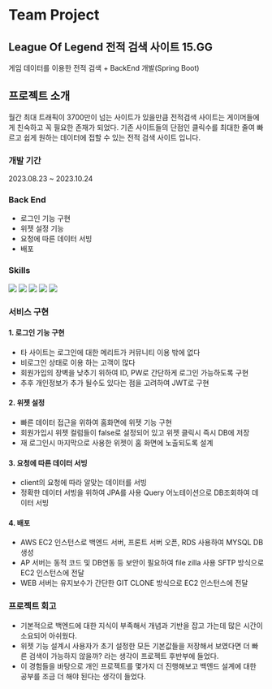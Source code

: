 # Team Project

## League Of Legend 전적 검색 사이트 15.GG

게임 데이터를 이용한 전적 검색 + BackEnd 개발(Spring Boot)

## 프로젝트 소개

월간 최대 트래픽이 3700만이 넘는 사이트가 있을만큼 전적검색 사이트는 게이머들에게 친숙하고 꼭 필요한 존재가 되었다.
기존 사이트들의 단점인 클릭수를 최대한 줄여 빠르고 쉽게 원하는 데이터에 접할 수 있는 전적 검색 사이트 입니다.

### 개발 기간

2023.08.23 ~ 2023.10.24

### Back End

* 로그인 기능 구현
* 위젯 설정 기능
* 요청에 따른 데이터 서빙
* 배포

### Skills

<div>
<img src ="https://img.shields.io/badge/Java-007396?style=flat&logo=Java&logoColor=white" />
	<img src ="https://img.shields.io/badge/Springboot-6DB33F?style=flat&logo=spring&logoColor=white" />
 	<img src ="https://img.shields.io/badge/Amazon_AWS-232F3E?style=flat&logo=amazon-aws&logoColor=white" />
 	<img src ="https://img.shields.io/badge/Postman-FF6C37?style=flat&logo=postman&logoColor=white" />
  	<img src ="https://img.shields.io/badge/MySQL-00000F?style=flat&logo=mysql&logoColor=white" />

  </div>

### 서비스 구현

#### 1. 로그인 기능 구현
* 타 사이트는 로그인에 대한 메리트가 커뮤니티 이용 밖에 없다
* 비로그인 상태로 이용 하는 고객이 많다
* 회원가입의 장벽을 낮추기 위하여 ID, PW로 간단하게 로그인 가능하도록 구현
* 추후 개인정보가 추가 될수도 있다는 점을 고려하여 JWT로 구현

#### 2. 위젯 설정
* 빠른 데이터 접근을 위하여 홈화면에 위젯 기능 구현
* 회원가입시 위젯 컬럼들이 false로 설정되어 있고 위젯 클릭시 즉시 DB에 저장
* 재 로그인시 마지막으로 사용한 위젯이 홈 화면에 노출되도록 설계

#### 3. 요청에 따른 데이터 서빙
* client의 요청에 따라 알맞는 데이터를 서빙
* 정확한 데이터 서빙을 위하여 JPA를 사용 Query 어노테이션으로 DB조회하여 데이터 서빙

#### 4. 배포
* AWS EC2 인스턴스로 백엔드 서버, 프론트 서버 오픈, RDS 사용하여 MYSQL DB 생성
* AP 서버는 동적 코드 및 DB연동 등 보안이 필요하여 file zilla 사용 SFTP 방식으로 EC2 인스턴스에 전달
* WEB 서버는 유지보수가 간단한 GIT CLONE 방식으로 EC2 인스턴스에 전달

### 프로젝트 회고
* 기본적으로 백엔드에 대한 지식이 부족해서 개념과 기반을 잡고 가는데 많은 시간이 소요되어 아쉬웠다.
* 위젯 기능 설계시 사용자가 초기 설정한 모든 기본값들을 저장해서 보였다면 더 빠른 검색이 가능하지 않을까? 라는 생각이 프로젝트 후반부에 들었다.
* 이 경험들을 바탕으로 개인 프로젝트를 몇가지 더 진행해보고 백엔드 설계에 대한 공부를 조금 더 해야 된다는 생각이 들었다.
